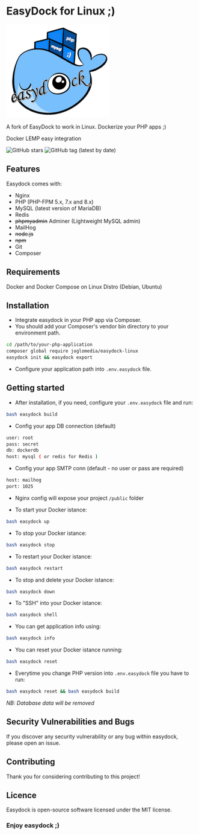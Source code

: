 # EasyDock for Linux ;)

![EasyDock for Linux](ed_275px.png)

A fork of EasyDock to work in Linux. Dockerize your PHP apps ;)

Docker LEMP easy integration

![GitHub stars](https://img.shields.io/github/stars/joglomedia/easydock-linux?style=social)
![GitHub tag (latest by date)](https://img.shields.io/github/v/tag/joglomedia/easydock-linux?label=version)

## Features

Easydock comes with:

- Nginx
- PHP (PHP-FPM 5.x, 7.x and 8.x)
- MySQL (latest version of MariaDB)
- Redis
- ~~phpmyadmin~~ Adminer (Lightweight MySQL admin)
- MailHog
- ~~node.js~~
- ~~npm~~
- Git
- Composer

## Requirements

Docker and Docker Compose on Linux Distro (Debian, Ubuntu)

## Installation

- Integrate easydock in your PHP app via Composer.
- You should add your Composer's vendor bin directory to your environment path.

```bash
cd /path/to/your-php-application
composer global require joglomedia/easydock-linux
easydock init && easydock export
```

- Configure your application path into `.env.easydock` file.

## Getting started

- After installation, if you need, configure your `.env.easydock` file and run:

```bash
bash easydock build
```

- Config your app DB connection (default)

```bash
user: root
pass: secret
db: dockerdb
host: mysql ( or redis for Redis )
```

- Config your app SMTP conn (default - no user or pass are required)

```bash
host: mailhog
port: 1025
```

- Nginx config will expose your project `/public` folder

- To start your Docker istance:

```bash
bash easydock up
```

- To stop your Docker istance:

```bash
bash easydock stop
```

- To restart your Docker istance:

```bash
bash easydock restart
```

- To stop and delete your Docker istance:

```bash
bash easydock down
```

- To "SSH" into your Docker istance:

```bash
bash easydock shell
```

- You can get application info using:

```bash
bash easydock info
```

- You can reset your Docker istance running:

```bash
bash easydock reset
```

- Everytime you change PHP version into `.env.easydock` file you have to run:

```bash
bash easydock reset && bash easydock build
```

_*NB: Database data will be removed*_

## Security Vulnerabilities and Bugs

If you discover any security vulnerability or any bug within easydock, please open an issue.

## Contributing

Thank you for considering contributing to this project!

## Licence

Easydock is open-source software licensed under the MIT license.

### Enjoy easydock ;)
